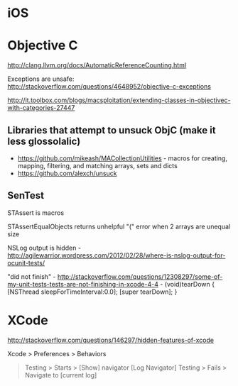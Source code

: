 # iOS

# Objective C


http://clang.llvm.org/docs/AutomaticReferenceCounting.html

Exceptions are unsafe: http://stackoverflow.com/questions/4648952/objective-c-exceptions

http://it.toolbox.com/blogs/macsploitation/extending-classes-in-objectivec-with-categories-27447

## Libraries that attempt to unsuck ObjC (make it less glossolalic)

 * https://github.com/mikeash/MACollectionUtilities - macros for creating, mapping, filtering, and matching arrays, sets and dicts
 * https://github.com/alexch/unsuck


## SenTest

STAssert is macros

STAssertEqualObjects returns unhelpful "(" error when 2 arrays are unequal size

NSLog output is hidden - http://agilewarrior.wordpress.com/2012/02/28/where-is-nslog-output-for-ocunit-tests/

"did not finish" - http://stackoverflow.com/questions/12308297/some-of-my-unit-tests-tests-are-not-finishing-in-xcode-4-4
    - (void)tearDown
    {
        [NSThread sleepForTimeInterval:0.0];
        [super tearDown];
    }


# XCode

http://stackoverflow.com/questions/146297/hidden-features-of-xcode

Xcode > Preferences > Behaviors
  > Testing > Starts > [Show] navigator [Log Navigator]
  > Testing > Fails > Navigate to [current log]

